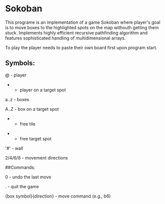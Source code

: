 # Sokoban
This programe is an implementation of a game Sokoban where player's goal is to move boxes to the highlighted spots on the map withouth getting them stuck.
Implements highly efficient recursive pathfinding algorithm and features sophisticated handling of multidimensional arrays. 

To play the player needs to paste their own board first upon program start.

## Symbols:

@    - player

*    - player on a target spot

a..z - boxes

A..Z - box on a target spot

-    - free tile

+    - free target spot
  
'#'  - wall

2/4/6/8 - movement directions

##Commands:

0     - undo the last move

.     - quit the game

{box symbol}{direction} - move command (e.g., b6)

